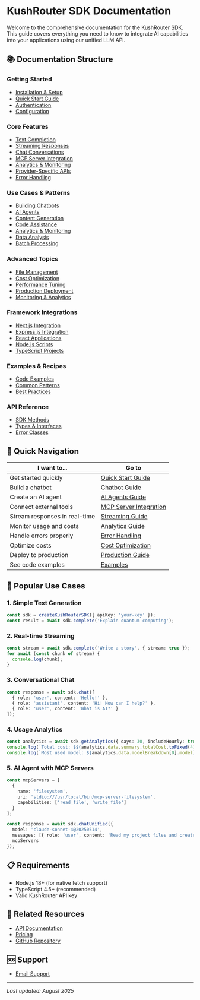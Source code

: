 # KushRouter SDK Documentation

Welcome to the comprehensive documentation for the KushRouter SDK. This guide covers everything you need to know to integrate AI capabilities into your applications using our unified LLM API.

## 📚 Documentation Structure

### Getting Started
- [Installation & Setup](./getting-started/installation.md)
- [Quick Start Guide](./getting-started/quick-start.md)
- [Authentication](./getting-started/authentication.md)
- [Configuration](./getting-started/configuration.md)

### Core Features
- [Text Completion](./core-features/text-completion.md)
- [Streaming Responses](./core-features/streaming.md)
- [Chat Conversations](./core-features/chat-conversations.md)
- [MCP Server Integration](./core-features/mcp-servers.md)
- [Analytics & Monitoring](./core-features/analytics.md)
- [Provider-Specific APIs](./core-features/provider-apis.md)
- [Error Handling](./core-features/error-handling.md)

### Use Cases & Patterns
- [Building Chatbots](./use-cases/chatbots.md)
- [AI Agents](./use-cases/ai-agents.md)
- [Content Generation](./use-cases/content-generation.md)
- [Code Assistance](./use-cases/code-assistance.md)
- [Analytics & Monitoring](./use-cases/analytics-monitoring.md)
- [Data Analysis](./use-cases/data-analysis.md)
- [Batch Processing](./use-cases/batch-processing.md)

### Advanced Topics
- [File Management](./advanced/file-management.md)
- [Cost Optimization](./advanced/cost-optimization.md)
- [Performance Tuning](./advanced/performance.md)
- [Production Deployment](./advanced/production.md)
- [Monitoring & Analytics](./advanced/monitoring.md)

### Framework Integrations
- [Next.js Integration](./integrations/nextjs.md)
- [Express.js Integration](./integrations/express.md)
- [React Applications](./integrations/react.md)
- [Node.js Scripts](./integrations/nodejs.md)
- [TypeScript Projects](./integrations/typescript.md)

### Examples & Recipes
- [Code Examples](./examples/README.md)
- [Common Patterns](./recipes/README.md)
- [Best Practices](./best-practices/README.md)

### API Reference
- [SDK Methods](./api-reference/methods.md)
- [Types & Interfaces](./api-reference/types.md)
- [Error Classes](./api-reference/errors.md)

## 🚀 Quick Navigation

| I want to... | Go to |
|---------------|-------|
| Get started quickly | [Quick Start Guide](./getting-started/quick-start.md) |
| Build a chatbot | [Chatbot Guide](./use-cases/chatbots.md) |
| Create an AI agent | [AI Agents Guide](./use-cases/ai-agents.md) |
| Connect external tools | [MCP Server Integration](./core-features/mcp-servers.md) |
| Stream responses in real-time | [Streaming Guide](./core-features/streaming.md) |
| Monitor usage and costs | [Analytics Guide](./core-features/analytics.md) |
| Handle errors properly | [Error Handling](./core-features/error-handling.md) |
| Optimize costs | [Cost Optimization](./advanced/cost-optimization.md) |
| Deploy to production | [Production Guide](./advanced/production.md) |
| See code examples | [Examples](./examples/README.md) |

## 🎯 Popular Use Cases

### 1. **Simple Text Generation**
```typescript
const sdk = createKushRouterSDK({ apiKey: 'your-key' });
const result = await sdk.complete('Explain quantum computing');
```

### 2. **Real-time Streaming**
```typescript
const stream = await sdk.complete('Write a story', { stream: true });
for await (const chunk of stream) {
  console.log(chunk);
}
```

### 3. **Conversational Chat**
```typescript
const response = await sdk.chat([
  { role: 'user', content: 'Hello!' },
  { role: 'assistant', content: 'Hi! How can I help?' },
  { role: 'user', content: 'What is AI?' }
]);
```

### 4. **Usage Analytics**
```typescript
const analytics = await sdk.getAnalytics({ days: 30, includeHourly: true });
console.log(`Total cost: $${analytics.data.summary.totalCost.toFixed(4)}`);
console.log(`Most used model: ${analytics.data.modelBreakdown[0].model}`);
```

### 5. **AI Agent with MCP Servers**
```typescript
const mcpServers = [
  {
    name: 'filesystem',
    uri: 'stdio:///usr/local/bin/mcp-server-filesystem',
    capabilities: ['read_file', 'write_file']
  }
];

const response = await sdk.chatUnified({
  model: 'claude-sonnet-4@20250514',
  messages: [{ role: 'user', content: 'Read my project files and create a summary' }],
  mcpServers
});
```

## 📋 Requirements

- Node.js 18+ (for native fetch support)
- TypeScript 4.5+ (recommended)
- Valid KushRouter API key

## 🔗 Related Resources

- [API Documentation](https://kushrouter.com/docs)
- [Pricing](https://kushrouter.com/pricing)
- [GitHub Repository](https://github.com/EMAD77/KushRouterSDK)

## 🆘 Support

- [Email Support](mailto:support@kushrouter.com)

---

*Last updated: August 2025*